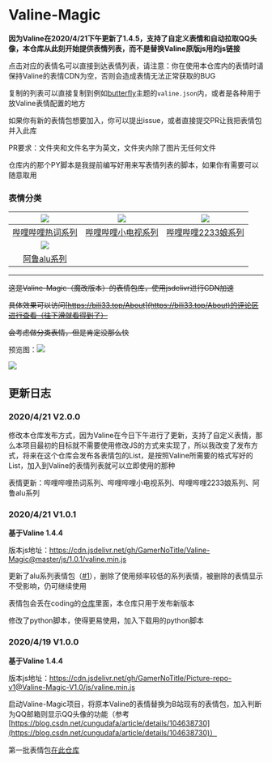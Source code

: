 # Valine-Magic

**因为Valine在2020/4/21下午更新了1.4.5，支持了自定义表情和自动拉取QQ头像，本仓库从此刻开始提供表情列表，而不是替换Valine原版js用的js链接**

点击对应的表情名可以直接到达表情列表，请注意：你在使用本仓库内的表情时请保持Valine的表情CDN为空，否则会造成表情无法正常获取的BUG

复制的列表可以直接复制到例如[butterfly](https://github.com/jerryc127/hexo-theme-butterfly)主题的`valine.json`内，或者是各种用于放Valine表情配置的地方

如果你有新的表情包想要加入，你可以提出issue，或者直接提交PR让我把表情包并入此库

PR要求：文件夹和文件名字为英文，文件夹内除了图片无任何文件

仓库内的那个PY脚本是我提前编写好用来写表情列表的脚本，如果你有需要可以随意取用

### 表情分类


| ![](https://cdn.jsdelivr.net/gh/GamerNoTitle/Picture-repo-v1@master/img/BQB/7.jpg) | ![](https://cdn.jsdelivr.net/gh/GamerNoTitle/Picture-repo-v1@master/img/BQB/[tv_doge].png) | ![](https://cdn.jsdelivr.net/gh/GamerNoTitle/Picture-repo-v1@master/img/BQB/[2233娘_第一].png) |
| :----------------------------------------------------------: | :----------------------------------------------------------: | :----------------------------------------------------------: |
| [哔哩哔哩热词系列](https://github.com/GamerNoTitle/Valine-Magic/tree/master/bilibili/hotkey热词系列) | [哔哩哔哩小电视系列](https://github.com/GamerNoTitle/Valine-Magic/tree/master/bilibili/tv小电视系列) | [哔哩哔哩2233娘系列](https://github.com/GamerNoTitle/Valine-Magic/tree/master/bilibili/2233娘系列) |
|          ![](https://bqb1.bili33.top/alu/中枪.png)           |                                                              |                                                              |
| [阿鲁alu系列](https://github.com/GamerNoTitle/Valine-Magic/tree/master/alu) |                                                              |                                                              |

---

~~这是Valine-Magic（魔改版本）的表情包库，使用jsdelivr进行CDN加速~~

~~具体效果可以访问[https://bili33.top/About](https://bili33.top/About)的评论区进行查看（往下滑就看得到了）~~

~~会考虑做分类表情，但是肯定没那么快~~

预览图：![](https://cdn.jsdelivr.net/gh/GamerNoTitle/Picture-repo-v1@master/img/Valine-Magic/Result.png)

![](https://cdn.jsdelivr.net/gh/GamerNoTitle/Picture-repo-v1@master/img/Valine-Magic/Result-Stickers.png)

## 更新日志

### 2020/4/21 V2.0.0

修改本仓库发布方式，因为Valine在今日下午进行了更新，支持了自定义表情，那么本项目最初的目标就不需要使用修改JS的方式来实现了，所以我改变了发布方式，将来在这个仓库会发布各表情包的List，是按照Valine所需要的格式写好的List，加入到Valine的表情列表就可以立即使用的那种

表情更新：哔哩哔哩热词系列、哔哩哔哩小电视系列、哔哩哔哩2233娘系列、阿鲁alu系列

### 2020/4/21 V1.0.1

**基于Valine 1.4.4**

版本js地址：https://cdn.jsdelivr.net/gh/GamerNoTitle/Valine-Magic@master/js/1.0.1/valine.min.js

更新了alu系列表情包（[#1](https://github.com/GamerNoTitle/Valine-Magic/issues/1)），删除了使用频率较低的系列表情，被删除的表情显示不受影响，仍可继续使用

表情包会丢在coding的[仓库](https://gamernotitle.coding.net/p/Valine-BQB1/)里面，本仓库只用于发布新版本

修改了python脚本，使得更易使用，加入下载用的python脚本

### 2020/4/19 V1.0.0

**基于Valine 1.4.4**

版本js地址：https://cdn.jsdelivr.net/gh/GamerNoTitle/Picture-repo-v1@Valine-Magic-V1.0/js/valine.min.js

启动Valine-Magic项目，将原本Valine的表情替换为B站现有的表情包，加入判断为QQ邮箱则显示QQ头像的功能（参考[https://blog.csdn.net/cungudafa/article/details/104638730](https://blog.csdn.net/cungudafa/article/details/104638730)）

第一批表情包[在此仓库](https://github.com/GamerNoTitle/Picture-repo-v1/tree/master/img/BQB)